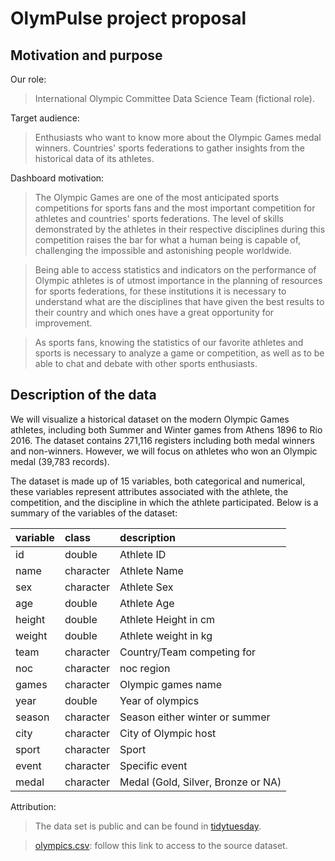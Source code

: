 # OlymPulse project proposal

## Motivation and purpose

Our role:
> International Olympic Committee Data Science Team (fictional role).

Target audience:
> Enthusiasts who want to know more about the Olympic Games medal winners.
> Countries' sports federations to gather insights from the historical data of its athletes.

Dashboard motivation:
> The Olympic Games are one of the most anticipated sports competitions for sports fans and the most important competition for athletes and countries' sports federations. The level of skills demonstrated by the athletes in their respective disciplines during this competition raises the bar for what a human being is capable of, challenging the impossible and astonishing people worldwide.

> Being able to access statistics and indicators on the performance of Olympic athletes is of utmost importance in the planning of resources for sports federations, for these institutions it is necessary to understand what are the disciplines that have given the best results to their country and which ones have a great opportunity for improvement.

> As sports fans, knowing the statistics of our favorite athletes and sports is necessary to analyze a game or competition, as well as to be able to chat and debate with other sports enthusiasts.

## Description of the data

We will visualize a historical dataset on the modern Olympic Games athletes, including both Summer and Winter games from Athens 1896 to Rio 2016. The dataset contains 271,116 registers including both medal winners and non-winners. However, we will focus on athletes who won an Olympic medal (39,783 records).

The dataset is made up of 15 variables, both categorical and numerical, these variables represent attributes associated with the athlete, the competition, and the discipline in which the athlete participated. Below is a summary of the variables of the dataset:

|variable |class     |description |
|:--------|:---------|:-----------|
|id       |double    | Athlete ID |
|name     |character | Athlete Name |
|sex      |character | Athlete Sex |
|age      |double    | Athlete Age |
|height   |double    | Athlete Height in cm|
|weight   |double    | Athlete weight in kg |
|team     |character | Country/Team competing for|
|noc      |character | noc region |
|games    |character | Olympic games name |
|year     |double    | Year of olympics |
|season   |character | Season either winter or summer |
|city     |character | City of Olympic host |
|sport    |character | Sport |
|event    |character | Specific event |
|medal    |character | Medal (Gold, Silver, Bronze or NA) |

Attribution:

> The data set is public and can be found in [tidytuesday](https://github.com/rfordatascience/tidytuesday).

> [olympics.csv](https://raw.githubusercontent.com/rfordatascience/tidytuesday/master/data/2021/2021-07-27/olympics.csv): follow this link to access to the source dataset.
